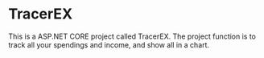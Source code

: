 # TracerEX

This is a ASP.NET CORE project called TracerEX.
The project function is to track all your spendings and income, and show all in a chart.
